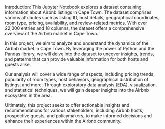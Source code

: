 Introduction:
This Jupyter Notebook explores a dataset containing information about Airbnb listings in Cape Town. The dataset comprises various attributes such as listing ID, host details, geographical coordinates, room type, pricing, availability, and review-related metrics. With over 22,000 entries and 18 columns, the dataset offers a comprehensive overview of the Airbnb market in Cape Town.

In this project, we aim to analyze and understand the dynamics of the Airbnb market in Cape Town. By leveraging the power of Python and the Pandas library, we will delve into the dataset to uncover insights, trends, and patterns that can provide valuable information for both hosts and guests alike.

Our analysis will cover a wide range of aspects, including pricing trends, popularity of room types, host behaviors, geographical distribution of listings, and more. Through exploratory data analysis (EDA), visualization, and statistical techniques, we will gain deeper insights into the Airbnb ecosystem in the area.

Ultimately, this project seeks to offer actionable insights and recommendations for various stakeholders, including Airbnb hosts, prospective guests, and policymakers, to make informed decisions and enhance their experiences within the Airbnb community.
